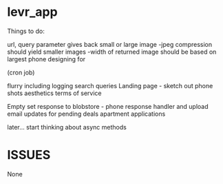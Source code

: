 levr_app
========

Things to do:

url, query parameter gives back small or large image
		-jpeg compression should yield smaller images
		-width of returned image should be based on largest phone designing for

(cron job)

flurry including logging search queries
Landing page - sketch out phone shots
aesthetics
terms of service

Empty set response to blobstore - phone response handler and upload
email updates for pending deals
apartment applications


later...
start thinking about async methods



ISSUES
=======
None
